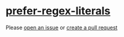 [prefer-regex-literals](https://eslint.org/docs/rules/prefer-regex-literals)
============================================================================
Please [open an issue](https://github.com/rasenplanscher/eslint-config-rasenplanscher/issues/new)
or [create a pull request](https://github.com/rasenplanscher/eslint-config-rasenplanscher/edit/main/src/rules-configurations/eslint/prefer-regex-literals.md)